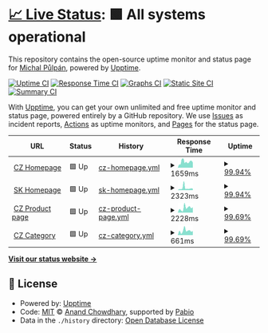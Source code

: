 # [📈 Live Status](https://michalpulpan.github.io/upptime-ecobamboo): <!--live status--> **🟩 All systems operational**

This repository contains the open-source uptime monitor and status page for [Michal Půlpán](https://michalpulpan.github.io/upptime-ecobamboo), powered by [Upptime](https://github.com/upptime/upptime).

[![Uptime CI](https://github.com/michalpulpan/upptime-ecobamboo/workflows/Uptime%20CI/badge.svg)](https://github.com/michalpulpan/upptime-ecobamboo/actions?query=workflow%3A%22Uptime+CI%22)
[![Response Time CI](https://github.com/michalpulpan/upptime-ecobamboo/workflows/Response%20Time%20CI/badge.svg)](https://github.com/michalpulpan/upptime-ecobamboo/actions?query=workflow%3A%22Response+Time+CI%22)
[![Graphs CI](https://github.com/michalpulpan/upptime-ecobamboo/workflows/Graphs%20CI/badge.svg)](https://github.com/michalpulpan/upptime-ecobamboo/actions?query=workflow%3A%22Graphs+CI%22)
[![Static Site CI](https://github.com/michalpulpan/upptime-ecobamboo/workflows/Static%20Site%20CI/badge.svg)](https://github.com/michalpulpan/upptime-ecobamboo/actions?query=workflow%3A%22Static+Site+CI%22)
[![Summary CI](https://github.com/michalpulpan/upptime-ecobamboo/workflows/Summary%20CI/badge.svg)](https://github.com/michalpulpan/upptime-ecobamboo/actions?query=workflow%3A%22Summary+CI%22)

With [Upptime](https://upptime.js.org), you can get your own unlimited and free uptime monitor and status page, powered entirely by a GitHub repository. We use [Issues](https://github.com/michalpulpan/upptime-ecobamboo/issues) as incident reports, [Actions](https://github.com/michalpulpan/upptime-ecobamboo/actions) as uptime monitors, and [Pages](https://michalpulpan.github.io/upptime-ecobamboo) for the status page.

<!--start: status pages-->
<!-- This summary is generated by Upptime (https://github.com/upptime/upptime) -->
<!-- Do not edit this manually, your changes will be overwritten -->
<!-- prettier-ignore -->
| URL | Status | History | Response Time | Uptime |
| --- | ------ | ------- | ------------- | ------ |
| <img alt="" src="https://icons.duckduckgo.com/ip3/ecobamboo.cz.ico" height="13"> [CZ Homepage](https://ecobamboo.cz) | 🟩 Up | [cz-homepage.yml](https://github.com/michalpulpan/upptime-ecobamboo/commits/HEAD/history/cz-homepage.yml) | <details><summary><img alt="Response time graph" src="./graphs/cz-homepage/response-time-week.png" height="20"> 1659ms</summary><br><a href="https://status.ecobm.cz/history/cz-homepage"><img alt="Response time 1282" src="https://img.shields.io/endpoint?url=https%3A%2F%2Fraw.githubusercontent.com%2Fmichalpulpan%2Fupptime-ecobamboo%2FHEAD%2Fapi%2Fcz-homepage%2Fresponse-time.json"></a><br><a href="https://status.ecobm.cz/history/cz-homepage"><img alt="24-hour response time 1425" src="https://img.shields.io/endpoint?url=https%3A%2F%2Fraw.githubusercontent.com%2Fmichalpulpan%2Fupptime-ecobamboo%2FHEAD%2Fapi%2Fcz-homepage%2Fresponse-time-day.json"></a><br><a href="https://status.ecobm.cz/history/cz-homepage"><img alt="7-day response time 1659" src="https://img.shields.io/endpoint?url=https%3A%2F%2Fraw.githubusercontent.com%2Fmichalpulpan%2Fupptime-ecobamboo%2FHEAD%2Fapi%2Fcz-homepage%2Fresponse-time-week.json"></a><br><a href="https://status.ecobm.cz/history/cz-homepage"><img alt="30-day response time 1348" src="https://img.shields.io/endpoint?url=https%3A%2F%2Fraw.githubusercontent.com%2Fmichalpulpan%2Fupptime-ecobamboo%2FHEAD%2Fapi%2Fcz-homepage%2Fresponse-time-month.json"></a><br><a href="https://status.ecobm.cz/history/cz-homepage"><img alt="1-year response time 1282" src="https://img.shields.io/endpoint?url=https%3A%2F%2Fraw.githubusercontent.com%2Fmichalpulpan%2Fupptime-ecobamboo%2FHEAD%2Fapi%2Fcz-homepage%2Fresponse-time-year.json"></a></details> | <details><summary><a href="https://status.ecobm.cz/history/cz-homepage">99.94%</a></summary><a href="https://status.ecobm.cz/history/cz-homepage"><img alt="All-time uptime 99.99%" src="https://img.shields.io/endpoint?url=https%3A%2F%2Fraw.githubusercontent.com%2Fmichalpulpan%2Fupptime-ecobamboo%2FHEAD%2Fapi%2Fcz-homepage%2Fuptime.json"></a><br><a href="https://status.ecobm.cz/history/cz-homepage"><img alt="24-hour uptime 99.57%" src="https://img.shields.io/endpoint?url=https%3A%2F%2Fraw.githubusercontent.com%2Fmichalpulpan%2Fupptime-ecobamboo%2FHEAD%2Fapi%2Fcz-homepage%2Fuptime-day.json"></a><br><a href="https://status.ecobm.cz/history/cz-homepage"><img alt="7-day uptime 99.94%" src="https://img.shields.io/endpoint?url=https%3A%2F%2Fraw.githubusercontent.com%2Fmichalpulpan%2Fupptime-ecobamboo%2FHEAD%2Fapi%2Fcz-homepage%2Fuptime-week.json"></a><br><a href="https://status.ecobm.cz/history/cz-homepage"><img alt="30-day uptime 99.99%" src="https://img.shields.io/endpoint?url=https%3A%2F%2Fraw.githubusercontent.com%2Fmichalpulpan%2Fupptime-ecobamboo%2FHEAD%2Fapi%2Fcz-homepage%2Fuptime-month.json"></a><br><a href="https://status.ecobm.cz/history/cz-homepage"><img alt="1-year uptime 99.99%" src="https://img.shields.io/endpoint?url=https%3A%2F%2Fraw.githubusercontent.com%2Fmichalpulpan%2Fupptime-ecobamboo%2FHEAD%2Fapi%2Fcz-homepage%2Fuptime-year.json"></a></details>
| <img alt="" src="https://icons.duckduckgo.com/ip3/ecobamboo.sk.ico" height="13"> [SK Homepage](https://ecobamboo.sk) | 🟩 Up | [sk-homepage.yml](https://github.com/michalpulpan/upptime-ecobamboo/commits/HEAD/history/sk-homepage.yml) | <details><summary><img alt="Response time graph" src="./graphs/sk-homepage/response-time-week.png" height="20"> 2323ms</summary><br><a href="https://status.ecobm.cz/history/sk-homepage"><img alt="Response time 2132" src="https://img.shields.io/endpoint?url=https%3A%2F%2Fraw.githubusercontent.com%2Fmichalpulpan%2Fupptime-ecobamboo%2FHEAD%2Fapi%2Fsk-homepage%2Fresponse-time.json"></a><br><a href="https://status.ecobm.cz/history/sk-homepage"><img alt="24-hour response time 1553" src="https://img.shields.io/endpoint?url=https%3A%2F%2Fraw.githubusercontent.com%2Fmichalpulpan%2Fupptime-ecobamboo%2FHEAD%2Fapi%2Fsk-homepage%2Fresponse-time-day.json"></a><br><a href="https://status.ecobm.cz/history/sk-homepage"><img alt="7-day response time 2323" src="https://img.shields.io/endpoint?url=https%3A%2F%2Fraw.githubusercontent.com%2Fmichalpulpan%2Fupptime-ecobamboo%2FHEAD%2Fapi%2Fsk-homepage%2Fresponse-time-week.json"></a><br><a href="https://status.ecobm.cz/history/sk-homepage"><img alt="30-day response time 1983" src="https://img.shields.io/endpoint?url=https%3A%2F%2Fraw.githubusercontent.com%2Fmichalpulpan%2Fupptime-ecobamboo%2FHEAD%2Fapi%2Fsk-homepage%2Fresponse-time-month.json"></a><br><a href="https://status.ecobm.cz/history/sk-homepage"><img alt="1-year response time 2132" src="https://img.shields.io/endpoint?url=https%3A%2F%2Fraw.githubusercontent.com%2Fmichalpulpan%2Fupptime-ecobamboo%2FHEAD%2Fapi%2Fsk-homepage%2Fresponse-time-year.json"></a></details> | <details><summary><a href="https://status.ecobm.cz/history/sk-homepage">99.94%</a></summary><a href="https://status.ecobm.cz/history/sk-homepage"><img alt="All-time uptime 99.99%" src="https://img.shields.io/endpoint?url=https%3A%2F%2Fraw.githubusercontent.com%2Fmichalpulpan%2Fupptime-ecobamboo%2FHEAD%2Fapi%2Fsk-homepage%2Fuptime.json"></a><br><a href="https://status.ecobm.cz/history/sk-homepage"><img alt="24-hour uptime 99.57%" src="https://img.shields.io/endpoint?url=https%3A%2F%2Fraw.githubusercontent.com%2Fmichalpulpan%2Fupptime-ecobamboo%2FHEAD%2Fapi%2Fsk-homepage%2Fuptime-day.json"></a><br><a href="https://status.ecobm.cz/history/sk-homepage"><img alt="7-day uptime 99.94%" src="https://img.shields.io/endpoint?url=https%3A%2F%2Fraw.githubusercontent.com%2Fmichalpulpan%2Fupptime-ecobamboo%2FHEAD%2Fapi%2Fsk-homepage%2Fuptime-week.json"></a><br><a href="https://status.ecobm.cz/history/sk-homepage"><img alt="30-day uptime 99.99%" src="https://img.shields.io/endpoint?url=https%3A%2F%2Fraw.githubusercontent.com%2Fmichalpulpan%2Fupptime-ecobamboo%2FHEAD%2Fapi%2Fsk-homepage%2Fuptime-month.json"></a><br><a href="https://status.ecobm.cz/history/sk-homepage"><img alt="1-year uptime 99.99%" src="https://img.shields.io/endpoint?url=https%3A%2F%2Fraw.githubusercontent.com%2Fmichalpulpan%2Fupptime-ecobamboo%2FHEAD%2Fapi%2Fsk-homepage%2Fuptime-year.json"></a></details>
| <img alt="" src="https://icons.duckduckgo.com/ip3/ecobamboo.cz.ico" height="13"> [CZ Product page](https://ecobamboo.cz/produkt/07014P-W/ecobamboo-podprsenka-s-vycpavkami-damske) | 🟩 Up | [cz-product-page.yml](https://github.com/michalpulpan/upptime-ecobamboo/commits/HEAD/history/cz-product-page.yml) | <details><summary><img alt="Response time graph" src="./graphs/cz-product-page/response-time-week.png" height="20"> 2228ms</summary><br><a href="https://status.ecobm.cz/history/cz-product-page"><img alt="Response time 1247" src="https://img.shields.io/endpoint?url=https%3A%2F%2Fraw.githubusercontent.com%2Fmichalpulpan%2Fupptime-ecobamboo%2FHEAD%2Fapi%2Fcz-product-page%2Fresponse-time.json"></a><br><a href="https://status.ecobm.cz/history/cz-product-page"><img alt="24-hour response time 2306" src="https://img.shields.io/endpoint?url=https%3A%2F%2Fraw.githubusercontent.com%2Fmichalpulpan%2Fupptime-ecobamboo%2FHEAD%2Fapi%2Fcz-product-page%2Fresponse-time-day.json"></a><br><a href="https://status.ecobm.cz/history/cz-product-page"><img alt="7-day response time 2228" src="https://img.shields.io/endpoint?url=https%3A%2F%2Fraw.githubusercontent.com%2Fmichalpulpan%2Fupptime-ecobamboo%2FHEAD%2Fapi%2Fcz-product-page%2Fresponse-time-week.json"></a><br><a href="https://status.ecobm.cz/history/cz-product-page"><img alt="30-day response time 1325" src="https://img.shields.io/endpoint?url=https%3A%2F%2Fraw.githubusercontent.com%2Fmichalpulpan%2Fupptime-ecobamboo%2FHEAD%2Fapi%2Fcz-product-page%2Fresponse-time-month.json"></a><br><a href="https://status.ecobm.cz/history/cz-product-page"><img alt="1-year response time 1247" src="https://img.shields.io/endpoint?url=https%3A%2F%2Fraw.githubusercontent.com%2Fmichalpulpan%2Fupptime-ecobamboo%2FHEAD%2Fapi%2Fcz-product-page%2Fresponse-time-year.json"></a></details> | <details><summary><a href="https://status.ecobm.cz/history/cz-product-page">99.69%</a></summary><a href="https://status.ecobm.cz/history/cz-product-page"><img alt="All-time uptime 99.81%" src="https://img.shields.io/endpoint?url=https%3A%2F%2Fraw.githubusercontent.com%2Fmichalpulpan%2Fupptime-ecobamboo%2FHEAD%2Fapi%2Fcz-product-page%2Fuptime.json"></a><br><a href="https://status.ecobm.cz/history/cz-product-page"><img alt="24-hour uptime 99.57%" src="https://img.shields.io/endpoint?url=https%3A%2F%2Fraw.githubusercontent.com%2Fmichalpulpan%2Fupptime-ecobamboo%2FHEAD%2Fapi%2Fcz-product-page%2Fuptime-day.json"></a><br><a href="https://status.ecobm.cz/history/cz-product-page"><img alt="7-day uptime 99.69%" src="https://img.shields.io/endpoint?url=https%3A%2F%2Fraw.githubusercontent.com%2Fmichalpulpan%2Fupptime-ecobamboo%2FHEAD%2Fapi%2Fcz-product-page%2Fuptime-week.json"></a><br><a href="https://status.ecobm.cz/history/cz-product-page"><img alt="30-day uptime 99.78%" src="https://img.shields.io/endpoint?url=https%3A%2F%2Fraw.githubusercontent.com%2Fmichalpulpan%2Fupptime-ecobamboo%2FHEAD%2Fapi%2Fcz-product-page%2Fuptime-month.json"></a><br><a href="https://status.ecobm.cz/history/cz-product-page"><img alt="1-year uptime 99.81%" src="https://img.shields.io/endpoint?url=https%3A%2F%2Fraw.githubusercontent.com%2Fmichalpulpan%2Fupptime-ecobamboo%2FHEAD%2Fapi%2Fcz-product-page%2Fuptime-year.json"></a></details>
| <img alt="" src="https://icons.duckduckgo.com/ip3/ecobamboo.cz.ico" height="13"> [CZ Category](https://ecobamboo.cz/kategorie/4/zeny/kalhotky) | 🟩 Up | [cz-category.yml](https://github.com/michalpulpan/upptime-ecobamboo/commits/HEAD/history/cz-category.yml) | <details><summary><img alt="Response time graph" src="./graphs/cz-category/response-time-week.png" height="20"> 661ms</summary><br><a href="https://status.ecobm.cz/history/cz-category"><img alt="Response time 346" src="https://img.shields.io/endpoint?url=https%3A%2F%2Fraw.githubusercontent.com%2Fmichalpulpan%2Fupptime-ecobamboo%2FHEAD%2Fapi%2Fcz-category%2Fresponse-time.json"></a><br><a href="https://status.ecobm.cz/history/cz-category"><img alt="24-hour response time 957" src="https://img.shields.io/endpoint?url=https%3A%2F%2Fraw.githubusercontent.com%2Fmichalpulpan%2Fupptime-ecobamboo%2FHEAD%2Fapi%2Fcz-category%2Fresponse-time-day.json"></a><br><a href="https://status.ecobm.cz/history/cz-category"><img alt="7-day response time 661" src="https://img.shields.io/endpoint?url=https%3A%2F%2Fraw.githubusercontent.com%2Fmichalpulpan%2Fupptime-ecobamboo%2FHEAD%2Fapi%2Fcz-category%2Fresponse-time-week.json"></a><br><a href="https://status.ecobm.cz/history/cz-category"><img alt="30-day response time 365" src="https://img.shields.io/endpoint?url=https%3A%2F%2Fraw.githubusercontent.com%2Fmichalpulpan%2Fupptime-ecobamboo%2FHEAD%2Fapi%2Fcz-category%2Fresponse-time-month.json"></a><br><a href="https://status.ecobm.cz/history/cz-category"><img alt="1-year response time 346" src="https://img.shields.io/endpoint?url=https%3A%2F%2Fraw.githubusercontent.com%2Fmichalpulpan%2Fupptime-ecobamboo%2FHEAD%2Fapi%2Fcz-category%2Fresponse-time-year.json"></a></details> | <details><summary><a href="https://status.ecobm.cz/history/cz-category">99.69%</a></summary><a href="https://status.ecobm.cz/history/cz-category"><img alt="All-time uptime 99.82%" src="https://img.shields.io/endpoint?url=https%3A%2F%2Fraw.githubusercontent.com%2Fmichalpulpan%2Fupptime-ecobamboo%2FHEAD%2Fapi%2Fcz-category%2Fuptime.json"></a><br><a href="https://status.ecobm.cz/history/cz-category"><img alt="24-hour uptime 99.56%" src="https://img.shields.io/endpoint?url=https%3A%2F%2Fraw.githubusercontent.com%2Fmichalpulpan%2Fupptime-ecobamboo%2FHEAD%2Fapi%2Fcz-category%2Fuptime-day.json"></a><br><a href="https://status.ecobm.cz/history/cz-category"><img alt="7-day uptime 99.69%" src="https://img.shields.io/endpoint?url=https%3A%2F%2Fraw.githubusercontent.com%2Fmichalpulpan%2Fupptime-ecobamboo%2FHEAD%2Fapi%2Fcz-category%2Fuptime-week.json"></a><br><a href="https://status.ecobm.cz/history/cz-category"><img alt="30-day uptime 99.80%" src="https://img.shields.io/endpoint?url=https%3A%2F%2Fraw.githubusercontent.com%2Fmichalpulpan%2Fupptime-ecobamboo%2FHEAD%2Fapi%2Fcz-category%2Fuptime-month.json"></a><br><a href="https://status.ecobm.cz/history/cz-category"><img alt="1-year uptime 99.82%" src="https://img.shields.io/endpoint?url=https%3A%2F%2Fraw.githubusercontent.com%2Fmichalpulpan%2Fupptime-ecobamboo%2FHEAD%2Fapi%2Fcz-category%2Fuptime-year.json"></a></details>

<!--end: status pages-->

[**Visit our status website →**](https://michalpulpan.github.io/upptime-ecobamboo)

## 📄 License

- Powered by: [Upptime](https://github.com/upptime/upptime)
- Code: [MIT](./LICENSE) © [Anand Chowdhary](https://anandchowdhary.com), supported by [Pabio](https://pabio.com)
- Data in the `./history` directory: [Open Database License](https://opendatacommons.org/licenses/odbl/1-0/)
